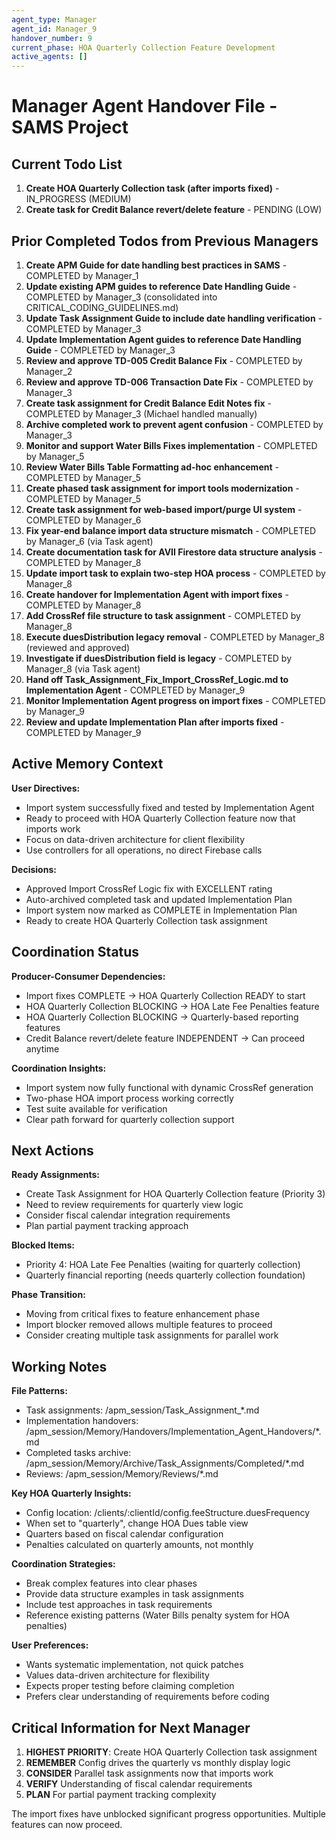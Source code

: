```yaml
---
agent_type: Manager
agent_id: Manager_9
handover_number: 9
current_phase: HOA Quarterly Collection Feature Development
active_agents: []
---
```


# Manager Agent Handover File - SAMS Project

## Current Todo List
1. **Create HOA Quarterly Collection task (after imports fixed)** - IN_PROGRESS (MEDIUM)
2. **Create task for Credit Balance revert/delete feature** - PENDING (LOW)

## Prior Completed Todos from Previous Managers
1. **Create APM Guide for date handling best practices in SAMS** - COMPLETED by Manager_1
2. **Update existing APM guides to reference Date Handling Guide** - COMPLETED by Manager_3 (consolidated into CRITICAL_CODING_GUIDELINES.md)
3. **Update Task Assignment Guide to include date handling verification** - COMPLETED by Manager_3
4. **Update Implementation Agent guides to reference Date Handling Guide** - COMPLETED by Manager_3
5. **Review and approve TD-005 Credit Balance Fix** - COMPLETED by Manager_2
6. **Review and approve TD-006 Transaction Date Fix** - COMPLETED by Manager_3
7. **Create task assignment for Credit Balance Edit Notes fix** - COMPLETED by Manager_3 (Michael handled manually)
8. **Archive completed work to prevent agent confusion** - COMPLETED by Manager_3
9. **Monitor and support Water Bills Fixes implementation** - COMPLETED by Manager_5
10. **Review Water Bills Table Formatting ad-hoc enhancement** - COMPLETED by Manager_5
11. **Create phased task assignment for import tools modernization** - COMPLETED by Manager_5
12. **Create task assignment for web-based import/purge UI system** - COMPLETED by Manager_6
13. **Fix year-end balance import data structure mismatch** - COMPLETED by Manager_6 (via Task agent)
14. **Create documentation task for AVII Firestore data structure analysis** - COMPLETED by Manager_8
15. **Update import task to explain two-step HOA process** - COMPLETED by Manager_8
16. **Create handover for Implementation Agent with import fixes** - COMPLETED by Manager_8
17. **Add CrossRef file structure to task assignment** - COMPLETED by Manager_8
18. **Execute duesDistribution legacy removal** - COMPLETED by Manager_8 (reviewed and approved)
19. **Investigate if duesDistribution field is legacy** - COMPLETED by Manager_8 (via Task agent)
20. **Hand off Task_Assignment_Fix_Import_CrossRef_Logic.md to Implementation Agent** - COMPLETED by Manager_9
21. **Monitor Implementation Agent progress on import fixes** - COMPLETED by Manager_9
22. **Review and update Implementation Plan after imports fixed** - COMPLETED by Manager_9

## Active Memory Context
**User Directives:** 
- Import system successfully fixed and tested by Implementation Agent
- Ready to proceed with HOA Quarterly Collection feature now that imports work
- Focus on data-driven architecture for client flexibility
- Use controllers for all operations, no direct Firebase calls

**Decisions:** 
- Approved Import CrossRef Logic fix with EXCELLENT rating
- Auto-archived completed task and updated Implementation Plan
- Import system now marked as COMPLETE in Implementation Plan
- Ready to create HOA Quarterly Collection task assignment

## Coordination Status
**Producer-Consumer Dependencies:**
- Import fixes COMPLETE → HOA Quarterly Collection READY to start
- HOA Quarterly Collection BLOCKING → HOA Late Fee Penalties feature
- HOA Quarterly Collection BLOCKING → Quarterly-based reporting features
- Credit Balance revert/delete feature INDEPENDENT → Can proceed anytime

**Coordination Insights:** 
- Import system now fully functional with dynamic CrossRef generation
- Two-phase HOA import process working correctly
- Test suite available for verification
- Clear path forward for quarterly collection support

## Next Actions
**Ready Assignments:** 
- Create Task Assignment for HOA Quarterly Collection feature (Priority 3)
- Need to review requirements for quarterly view logic
- Consider fiscal calendar integration requirements
- Plan partial payment tracking approach

**Blocked Items:** 
- Priority 4: HOA Late Fee Penalties (waiting for quarterly collection)
- Quarterly financial reporting (needs quarterly collection foundation)

**Phase Transition:** 
- Moving from critical fixes to feature enhancement phase
- Import blocker removed allows multiple features to proceed
- Consider creating multiple task assignments for parallel work

## Working Notes
**File Patterns:** 
- Task assignments: /apm_session/Task_Assignment_*.md
- Implementation handovers: /apm_session/Memory/Handovers/Implementation_Agent_Handovers/*.md
- Completed tasks archive: /apm_session/Memory/Archive/Task_Assignments/Completed/*.md
- Reviews: /apm_session/Memory/Reviews/*.md

**Key HOA Quarterly Insights:**
- Config location: /clients/:clientId/config.feeStructure.duesFrequency
- When set to "quarterly", change HOA Dues table view
- Quarters based on fiscal calendar configuration
- Penalties calculated on quarterly amounts, not monthly

**Coordination Strategies:** 
- Break complex features into clear phases
- Provide data structure examples in task assignments
- Include test approaches in task requirements
- Reference existing patterns (Water Bills penalty system for HOA penalties)

**User Preferences:** 
- Wants systematic implementation, not quick patches
- Values data-driven architecture for flexibility
- Expects proper testing before claiming completion
- Prefers clear understanding of requirements before coding

## Critical Information for Next Manager
1. **HIGHEST PRIORITY**: Create HOA Quarterly Collection task assignment
2. **REMEMBER** Config drives the quarterly vs monthly display logic
3. **CONSIDER** Parallel task assignments now that imports work
4. **VERIFY** Understanding of fiscal calendar requirements
5. **PLAN** For partial payment tracking complexity

The import fixes have unblocked significant progress opportunities. Multiple features can now proceed.